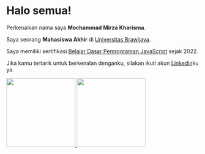 # Halo semua! 

Perkenalkan nama saya **Mochammad Mirza Kharisma**.

Saya seorang **Mahasiswa Akhir** di [Universitas Brawijaya](https://ub.ac.id/).

Saya memiliki sertifikasi [Belajar Dasar Pemrograman JavaScript](https://www.dicoding.com/certificates/1RXYM5WQMXVM) sejak 2022.

Jika kamu tertarik untuk berkenalan denganku, silakan ikuti akun [Linkedin](https://www.linkedin.com/in/mirzamochammad49/)ku ya.

<p align="left">
<a href="https://github.com/gilangadhan">
  <img height="180em" src="https://github-readme-stats-eight-theta.vercel.app/api?username=MirzaKharisma&show_icons=true&theme=algolia&include_all_commits=true&count_private=true"/>
  <img height="180em" src="https://github-readme-stats-eight-theta.vercel.app/api/top-langs/?username=MirzaKharisma&layout=compact&langs_count=8&theme=algolia"/>
</a>
</p>

<!--
**MirzaKharisma/MirzaKharisma** is a ✨ _special_ ✨ repository because its `README.md` (this file) appears on your GitHub profile.

Here are some ideas to get you started:

- 🔭 I’m currently working on ...
- 🌱 I’m currently learning ...
- 👯 I’m looking to collaborate on ...
- 🤔 I’m looking for help with ...
- 💬 Ask me about ...
- 📫 How to reach me: ...
- 😄 Pronouns: ...
- ⚡ Fun fact: ...
-->
